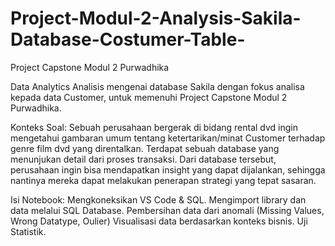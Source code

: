 # Project-Modul-2-Analysis-Sakila-Database-Costumer-Table-

Project Capstone Modul 2 Purwadhika

Data Analytics
Analisis mengenai database Sakila dengan fokus analisa kepada data Customer, untuk memenuhi Project Capstone Modul 2 Purwadhika.

Konteks Soal:
Sebuah perusahaan bergerak di bidang rental dvd ingin mengetahui gambaran umum tentang ketertarikan/minat Customer terhadap genre film dvd yang direntalkan.
Terdapat sebuah database yang menunjukan detail dari proses transaksi. Dari database tersebut, perusahaan ingin bisa mendapatkan insight yang dapat dijalankan, sehingga nantinya mereka dapat melakukan penerapan strategi yang tepat sasaran.

Isi Notebook:
Mengkoneksikan VS Code & SQL.
Mengimport library dan data melalui SQL Database.
Pembersihan data dari anomali (Missing Values, Wrong Datatype, Oulier)
Visualisasi data berdasarkan konteks bisnis.
Uji Statistik.

